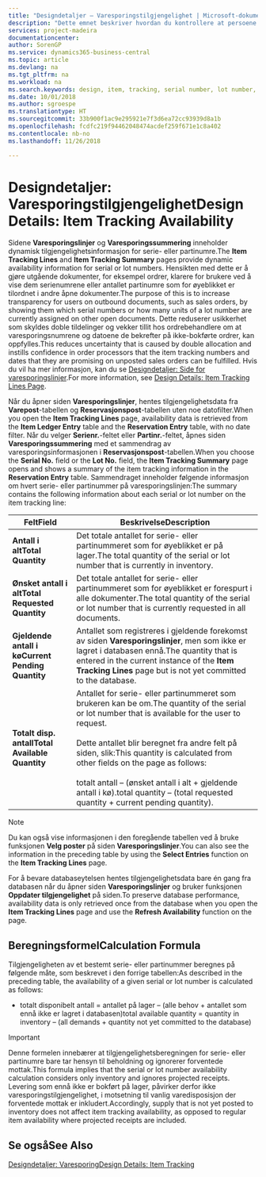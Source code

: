```yaml
---
title: "Designdetaljer – Varesporingstilgjengelighet | Microsoft-dokumentasjon"
description: "Dette emnet beskriver hvordan du kontrollere at persoene som behandler ordrer, kan stole på tilgjengeligheten for serie- eller partinumre."
services: project-madeira
documentationcenter: 
author: SorenGP
ms.service: dynamics365-business-central
ms.topic: article
ms.devlang: na
ms.tgt_pltfrm: na
ms.workload: na
ms.search.keywords: design, item, tracking, serial number, lot number, outbound documents
ms.date: 10/01/2018
ms.author: sgroespe
ms.translationtype: HT
ms.sourcegitcommit: 33b900f1ac9e295921e7f3d6ea72cc93939d8a1b
ms.openlocfilehash: fcdfc219f94462048474acdef259f671e1c8a402
ms.contentlocale: nb-no
ms.lasthandoff: 11/26/2018

---
```

# <a name="design-details-item-tracking-availability"></a><span data-ttu-id="03e8d-103">Designdetaljer: Varesporingstilgjengelighet</span><span class="sxs-lookup"><span data-stu-id="03e8d-103">Design Details: Item Tracking Availability</span></span>
<span data-ttu-id="03e8d-104">Sidene **Varesporingslinjer** og **Varesporingssummering** inneholder dynamisk tilgjengelighetsinformasjon for serie- eller partinumre.</span><span class="sxs-lookup"><span data-stu-id="03e8d-104">The **Item Tracking Lines** and **Item Tracking Summary** pages provide dynamic availability information for serial or lot numbers.</span></span> <span data-ttu-id="03e8d-105">Hensikten med dette er å gjøre utgående dokumenter, for eksempel ordrer, klarere for brukere ved å vise dem serienumrene eller antallet partinumre som for øyeblikket er tilordnet i andre åpne dokumenter.</span><span class="sxs-lookup"><span data-stu-id="03e8d-105">The purpose of this is to increase transparency for users on outbound documents, such as sales orders, by showing them which serial numbers or how many units of a lot number are currently assigned on other open documents.</span></span> <span data-ttu-id="03e8d-106">Dette reduserer usikkerhet som skyldes doble tildelinger og vekker tillit hos ordrebehandlere om at varesporingsnumrene og datoene de bekrefter på ikke-bokførte ordrer, kan oppfylles.</span><span class="sxs-lookup"><span data-stu-id="03e8d-106">This reduces uncertainty that is caused by double allocation and instills confidence in order processors that the item tracking numbers and dates that they are promising on unposted sales orders can be fulfilled.</span></span> <span data-ttu-id="03e8d-107">Hvis du vil ha mer informasjon, kan du se [Designdetaljer: Side for varesporingslinjer](design-details-item-tracking-lines-window.md).</span><span class="sxs-lookup"><span data-stu-id="03e8d-107">For more information, see [Design Details: Item Tracking Lines Page](design-details-item-tracking-lines-window.md).</span></span>  

<span data-ttu-id="03e8d-108">Når du åpner siden **Varesporingslinjer**, hentes tilgjengelighetsdata fra **Varepost**-tabellen og **Reservasjonspost**-tabellen uten noe datofilter.</span><span class="sxs-lookup"><span data-stu-id="03e8d-108">When you open the **Item Tracking Lines** page, availability data is retrieved from the **Item Ledger Entry** table and the **Reservation Entry** table, with no date filter.</span></span> <span data-ttu-id="03e8d-109">Når du velger **Serienr.**-feltet eller **Partinr.**-feltet, åpnes siden **Varesporingssummering** med et sammendrag av varesporingsinformasjonen i **Reservasjonspost**-tabellen.</span><span class="sxs-lookup"><span data-stu-id="03e8d-109">When you choose the **Serial No.** field or the **Lot No.** field, the **Item Tracking Summary** page opens and shows a summary of the item tracking information in the **Reservation Entry** table.</span></span> <span data-ttu-id="03e8d-110">Sammendraget inneholder følgende informasjon om hvert serie- eller partinummer på varesporingslinjen:</span><span class="sxs-lookup"><span data-stu-id="03e8d-110">The summary contains the following information about each serial or lot number on the item tracking line:</span></span>  

|<span data-ttu-id="03e8d-111">Felt</span><span class="sxs-lookup"><span data-stu-id="03e8d-111">Field</span></span>|<span data-ttu-id="03e8d-112">Beskrivelse</span><span class="sxs-lookup"><span data-stu-id="03e8d-112">Description</span></span>|  
|---------------------------------|---------------------------------------|  
|<span data-ttu-id="03e8d-113">**Antall i alt**</span><span class="sxs-lookup"><span data-stu-id="03e8d-113">**Total Quantity**</span></span>|<span data-ttu-id="03e8d-114">Det totale antallet for serie- eller partinummeret som for øyeblikket er på lager.</span><span class="sxs-lookup"><span data-stu-id="03e8d-114">The total quantity of the serial or lot number that is currently in inventory.</span></span>|  
|<span data-ttu-id="03e8d-115">**Ønsket antall i alt**</span><span class="sxs-lookup"><span data-stu-id="03e8d-115">**Total Requested Quantity**</span></span>|<span data-ttu-id="03e8d-116">Det totale antallet for serie- eller partinummeret som for øyeblikket er forespurt i alle dokumenter.</span><span class="sxs-lookup"><span data-stu-id="03e8d-116">The total quantity of the serial or lot number that is currently requested in all documents.</span></span>|  
|<span data-ttu-id="03e8d-117">**Gjeldende antall i kø**</span><span class="sxs-lookup"><span data-stu-id="03e8d-117">**Current Pending Quantity**</span></span>|<span data-ttu-id="03e8d-118">Antallet som registreres i gjeldende forekomst av siden **Varesporingslinjer**, men som ikke er lagret i databasen ennå.</span><span class="sxs-lookup"><span data-stu-id="03e8d-118">The quantity that is entered in the current instance of the **Item Tracking Lines** page but is not yet committed to the database.</span></span>|  
|<span data-ttu-id="03e8d-119">**Totalt disp. antall**</span><span class="sxs-lookup"><span data-stu-id="03e8d-119">**Total Available Quantity**</span></span>|<span data-ttu-id="03e8d-120">Antallet for serie- eller partinummeret som brukeren kan be om.</span><span class="sxs-lookup"><span data-stu-id="03e8d-120">The quantity of the serial or lot number that is available for the user to request.</span></span><br /><br /> <span data-ttu-id="03e8d-121">Dette antallet blir beregnet fra andre felt på siden, slik:</span><span class="sxs-lookup"><span data-stu-id="03e8d-121">This quantity is calculated from other fields on the page as follows:</span></span><br /><br /> <span data-ttu-id="03e8d-122">totalt antall – (ønsket antall i alt + gjeldende antall i kø).</span><span class="sxs-lookup"><span data-stu-id="03e8d-122">total quantity – (total requested quantity + current pending quantity).</span></span>|  

> [!NOTE]  
>  <span data-ttu-id="03e8d-123">Du kan også vise informasjonen i den foregående tabellen ved å bruke funksjonen **Velg poster** på siden **Varesporingslinjer**.</span><span class="sxs-lookup"><span data-stu-id="03e8d-123">You can also see the information in the preceding table by using the **Select Entries** function on the **Item Tracking Lines** page.</span></span>  

<span data-ttu-id="03e8d-124">For å bevare databaseytelsen hentes tilgjengelighetsdata bare én gang fra databasen når du åpner siden **Varesporingslinjer** og bruker funksjonen **Oppdater tilgjengelighet** på siden.</span><span class="sxs-lookup"><span data-stu-id="03e8d-124">To preserve database performance, availability data is only retrieved once from the database when you open the **Item Tracking Lines** page and use the **Refresh Availability** function on the page.</span></span>  

## <a name="calculation-formula"></a><span data-ttu-id="03e8d-125">Beregningsformel</span><span class="sxs-lookup"><span data-stu-id="03e8d-125">Calculation Formula</span></span>  
<span data-ttu-id="03e8d-126">Tilgjengeligheten av et bestemt serie- eller partinummer beregnes på følgende måte, som beskrevet i den forrige tabellen:</span><span class="sxs-lookup"><span data-stu-id="03e8d-126">As described in the preceding table, the availability of a given serial or lot number is calculated as follows:</span></span>  

* <span data-ttu-id="03e8d-127">totalt disponibelt antall = antallet på lager – (alle behov + antallet som ennå ikke er lagret i databasen)</span><span class="sxs-lookup"><span data-stu-id="03e8d-127">total available quantity = quantity in inventory – (all demands + quantity not yet committed to the database)</span></span>  

> [!IMPORTANT]  
>  <span data-ttu-id="03e8d-128">Denne formelen innebærer at tilgjengelighetsberegningen for serie- eller partinumre bare tar hensyn til beholdning og ignorerer forventede mottak.</span><span class="sxs-lookup"><span data-stu-id="03e8d-128">This formula implies that the serial or lot number availability calculation considers only inventory and ignores projected receipts.</span></span> <span data-ttu-id="03e8d-129">Levering som ennå ikke er bokført på lager, påvirker derfor ikke varesporingstilgjengelighet, i motsetning til vanlig varedisposisjon der forventede mottak er inkludert.</span><span class="sxs-lookup"><span data-stu-id="03e8d-129">Accordingly, supply that is not yet posted to inventory does not affect item tracking availability, as opposed to regular item availability where projected receipts are included.</span></span>  

## <a name="see-also"></a><span data-ttu-id="03e8d-130">Se også</span><span class="sxs-lookup"><span data-stu-id="03e8d-130">See Also</span></span>  
[<span data-ttu-id="03e8d-131">Designdetaljer: Varesporing</span><span class="sxs-lookup"><span data-stu-id="03e8d-131">Design Details: Item Tracking</span></span>](design-details-item-tracking.md)

